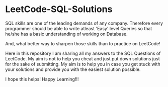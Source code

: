 # LeetCode-SQL-Solutions

SQL skills are one of the leading demands of any company. 
Therefore every programmer should be able to write atleast 'Easy' level Queries so that he/she has a basic understanding of working on Database.

And, what better way to sharpen those skills than to practice on LeetCode!

Here in this repository I am sharing all my answers to the SQL Questions of LeetCode. My aim is not to help you cheat and just put down solutions just for the sake of submitting. My aim is to help you in case you get stuck with your solutions and provide you with the easiest solution possible.

I hope this helps!
Happy Learning!!!
